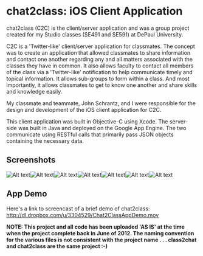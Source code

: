 chat2class: iOS Client Application
======================================

chat2class (C2C) is the client/server application and was a group project created for my Studio classes (SE491 and SE591) at DePaul University.  

C2C is a 'Twitter-like' client/server application for classmates.  The concept was to create an application that allowed classmates to share information and contact one another regarding any and all matters associated with the classes they have in common.  It also allows faculty to contact all members of the class via a 'Twitter-like' notification to help communicate timely and topical information.  It allows sub-groups to form within a class.  And most importantly, it allows classmates to get to know one another and share skills and knowledge easily. 

My classmate and teammate, John Schrantz, and I were responsible for the design and development of the iOS client application for C2C. 

This client application was built in Objective-C using Xcode.  The server-side was built in Java and deployed on the Google App Engine.  The two communicate using RESTful calls that primarily pass JSON objects containing the necessary data.


Screenshots
-------------------------------
![Alt text](https://github.com/jeffjohnston101/chat2class-ios-client/blob/master/_README_ASSETS/splash.png?raw=true)![Alt text](https://github.com/jeffjohnston101/chat2class-ios-client/blob/master/_README_ASSETS/login.png?raw=true)![Alt text](https://github.com/jeffjohnston101/chat2class-ios-client/blob/master/_README_ASSETS/messagelist.png?raw=true)![Alt text](https://github.com/jeffjohnston101/chat2class-ios-client/blob/master/_README_ASSETS/messagedetail.png?raw=true)![Alt text](https://github.com/jeffjohnston101/chat2class-ios-client/blob/master/_README_ASSETS/classlist.png?raw=true)![Alt text](https://github.com/jeffjohnston101/chat2class-ios-client/blob/master/_README_ASSETS/classdetail.png?raw=true)![Alt text](https://github.com/jeffjohnston101/chat2class-ios-client/blob/master/_README_ASSETS/profile.png?raw=true)


App Demo
-------------------------------
Here's a link to screencast of a brief demo of chat2class:
http://dl.dropbox.com/u/3304529/Chat2ClassAppDemo.mov


**NOTE:  This project and all code has been uploaded 'AS IS' at the time when the project complete back in June of 2012.  The naming convention for the various files is not consistent with the project name . . . class2chat and chat2class are the same project :-)**


